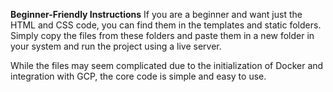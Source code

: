**Beginner-Friendly Instructions**
If you are a beginner and want just the HTML and CSS code, you can find them in the templates and static folders. Simply copy the files from these folders and paste them in a new folder in your system and run the project using a live server.

While the files may seem complicated due to the initialization of Docker and integration with GCP, the core code is simple and easy to use.

